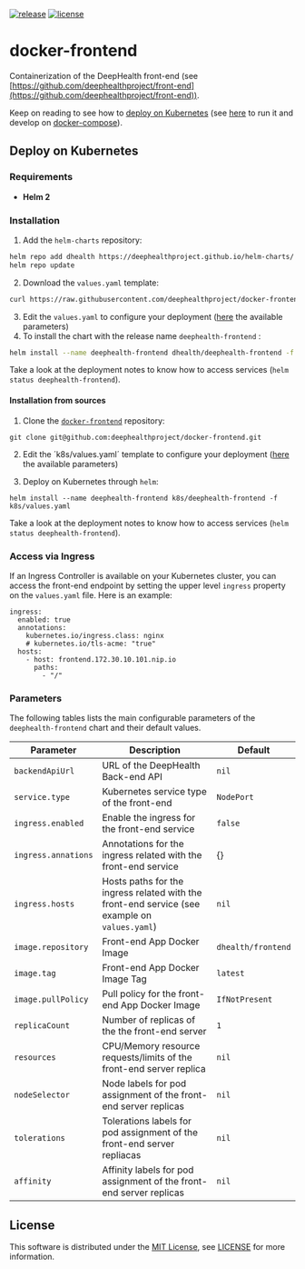 [![release](https://img.shields.io/github/v/release/deephealthproject/docker-frontend)](https://github.com/deephealthproject/ecvl/releases/latest/)
[![license](https://img.shields.io/github/license/deephealthproject/docker-frontend)](https://github.com/deephealthproject/docker-frontend/blob/master/LICENSE)

# docker-frontend

Containerization of the DeepHealth front-end (see [https://github.com/deephealthproject/front-end](https://github.com/deephealthproject/front-end)).

Keep on reading to see how to [deploy on Kubernetes](#deploy-on-kubernetes) (see [here](https://github.com/deephealthproject/front-end) to run it and develop on [docker-compose](#develop-with-dockerCompose)).




## Deploy on Kubernetes

### Requirements

*  **Helm 2**



### Installation

1. Add the `helm-charts` repository:

```bash
helm repo add dhealth https://deephealthproject.github.io/helm-charts/
helm repo update
```

2. Download the `values.yaml` template:

```bash
curl https://raw.githubusercontent.com/deephealthproject/docker-frontend/master/k8s/deephealth-frontend/values.yaml -o values.yaml
```

3. Edit the `values.yaml` to configure your deployment ([here](#helm-chart-parameters) the available parameters) 
4. To install the chart with the release name `deephealth-frontend` :

```bash
helm install --name deephealth-frontend dhealth/deephealth-frontend -f values.yaml
```

Take a look at the deployment notes to know how to access services  (`helm status deephealth-frontend`).



#### Installation from sources

1. Clone the [`docker-frontend`](https://github.com/deephealthproject/docker-frontend) repository:

```
git clone git@github.com:deephealthproject/docker-frontend.git
```

2. Edit the ´k8s/values.yaml´ template to configure your deployment ([here](#helm-chart-parameters) the available parameters) 

4. Deploy on Kubernetes through `helm`:

```
helm install --name deephealth-frontend k8s/deephealth-frontend -f k8s/values.yaml
```

Take a look at the deployment notes to know how to access services  (`helm status deephealth-frontend`).



### Access via Ingress

If an Ingress Controller is available on your Kubernetes cluster, you can access the front-end endpoint by setting the upper level `ingress` property on the `values.yaml` file.  Here is an example:

```
ingress:
  enabled: true
  annotations:
    kubernetes.io/ingress.class: nginx
    # kubernetes.io/tls-acme: "true"
  hosts:
    - host: frontend.172.30.10.101.nip.io
      paths:
        - "/"
```



### Parameters

The following tables lists the main configurable parameters of the `deephealth-frontend` chart and their default values. 

| Parameter           | Description                                                                                   | Default            |
| ------------------- | ----------------------------------------------------------------------------------------------| ------------------ |
| `backendApiUrl`     | URL of the DeepHealth Back-end API                                                            | `nil`              |
| `service.type`      | Kubernetes service type of the front-end                                                      | `NodePort`         |
| `ingress.enabled`   | Enable the ingress for the front-end service                                                  | `false`            |
| `ingress.annations` | Annotations for the ingress related with the front-end service                                | {}                 |
| `ingress.hosts`     | Hosts paths for the ingress related with the front-end service (see example on `values.yaml`) | `nil`              |
| `image.repository`  | Front-end App Docker Image                                                                    | `dhealth/frontend` |
| `image.tag`         | Front-end App Docker Image Tag                                                                | `latest`           |
| `image.pullPolicy`  | Pull policy for the front-end App Docker Image                                                | `IfNotPresent`     |
| `replicaCount`      | Number of replicas of the the front-end server                                                | `1`                |
| `resources`         | CPU/Memory resource requests/limits of the front-end server replica                           | `nil`              |
| `nodeSelector`      | Node labels for pod assignment of the front-end server replicas                               | `nil`              |
| `tolerations`       | Tolerations labels for pod assignment of the front-end server repliacas                       | `nil`              |
| `affinity`          | Affinity labels for pod assignment of the front-end server replicas                           | `nil`              |



## License

This software is distributed under the [MIT License](https://opensource.org/licenses/MIT), see [LICENSE](./LICENSE) for more information.
